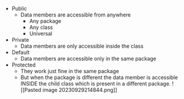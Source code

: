 - Public
	- Data members are accessible from anywhere
		- Any package
		- Any class
		- Universal
- Private
	- Data members are only accessible inside the class
- Default
	- Data members are accessible only in the same package
- Protected
	- They work just fine in the same package
	- But when the package is different the data member is accessible INSIDE the child class which is present in a different package.
![[Pasted image 20230929214844.png]]